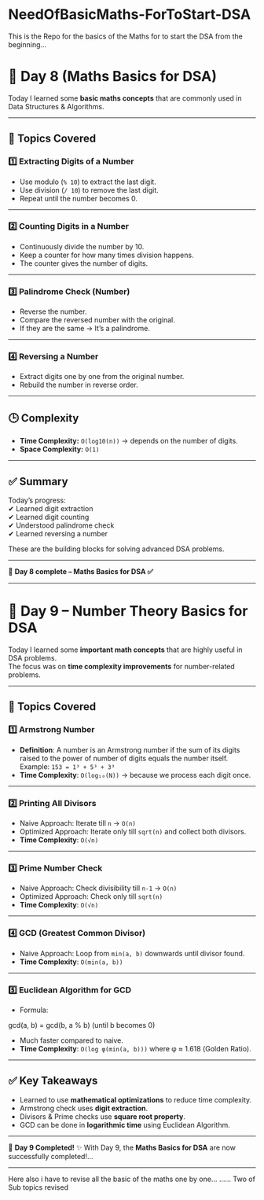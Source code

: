 # NeedOfBasicMaths-ForToStart-DSA
This is the Repo for the basics of the Maths for to start the DSA from the beginning...
# 🚀 Day 8 (Maths Basics for DSA)

Today I learned some **basic maths concepts** that are commonly used in Data Structures & Algorithms.  

---

## 📌 Topics Covered

### 1️⃣ Extracting Digits of a Number
- Use modulo (`% 10`) to extract the last digit.  
- Use division (`/ 10`) to remove the last digit.  
- Repeat until the number becomes 0.  

---

### 2️⃣ Counting Digits in a Number
- Continuously divide the number by 10.  
- Keep a counter for how many times division happens.  
- The counter gives the number of digits.  

---

### 3️⃣ Palindrome Check (Number)
- Reverse the number.  
- Compare the reversed number with the original.  
- If they are the same → It’s a palindrome.  

---

### 4️⃣ Reversing a Number
- Extract digits one by one from the original number.  
- Rebuild the number in reverse order.  

---

## 🕒 Complexity
- **Time Complexity:** `O(log10(n))` → depends on the number of digits.  
- **Space Complexity:** `O(1)`  

---

## ✅ Summary
Today’s progress:  
✔ Learned digit extraction  
✔ Learned digit counting  
✔ Understood palindrome check  
✔ Learned reversing a number  

These are the building blocks for solving advanced DSA problems.  

---
🔖 **Day 8 complete – Maths Basics for DSA ✅**

---

# 🚀 Day 9 – Number Theory Basics for DSA

Today I learned some **important math concepts** that are highly useful in DSA problems.  
The focus was on **time complexity improvements** for number-related problems.

---

## 📌 Topics Covered

### 1️⃣ Armstrong Number  
- **Definition**: A number is an Armstrong number if the sum of its digits raised to the power of number of digits equals the number itself.  
  Example: `153 = 1³ + 5³ + 3³`  
- **Time Complexity**: `O(log₁₀(N))` → because we process each digit once.

---

### 2️⃣ Printing All Divisors  
- Naive Approach: Iterate till `n` → `O(n)`  
- Optimized Approach: Iterate only till `sqrt(n)` and collect both divisors.  
- **Time Complexity**: `O(√n)`

---

### 3️⃣ Prime Number Check  
- Naive Approach: Check divisibility till `n-1` → `O(n)`  
- Optimized Approach: Check only till `sqrt(n)`  
- **Time Complexity**: `O(√n)`

---

### 4️⃣ GCD (Greatest Common Divisor)  
- Naive Approach: Loop from `min(a, b)` downwards until divisor found.  
- **Time Complexity**: `O(min(a, b))`

---

### 5️⃣ Euclidean Algorithm for GCD  
- Formula:  

gcd(a, b) = gcd(b, a % b) (until b becomes 0)

- Much faster compared to naive.  
- **Time Complexity**: `O(log φ(min(a, b)))` where φ ≈ 1.618 (Golden Ratio).

---

## ✅ Key Takeaways
- Learned to use **mathematical optimizations** to reduce time complexity.  
- Armstrong check uses **digit extraction**.  
- Divisors & Prime checks use **square root property**.  
- GCD can be done in **logarithmic time** using Euclidean Algorithm.  

---

📅 **Day 9 Completed!**
✨ With Day 9, the **Maths Basics for DSA** are now successfully completed!...

---
Here also i have to revise all the basic of the maths one by one...
......
Two of Sub topics revised

